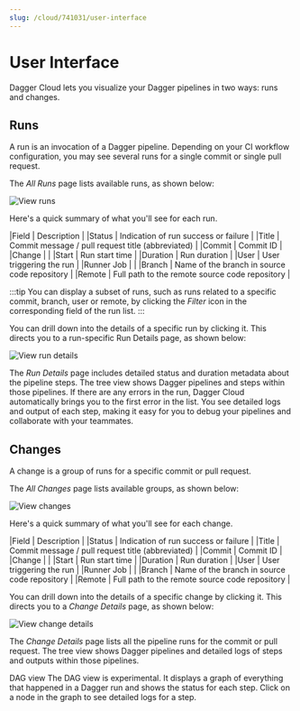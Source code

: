 ```yaml
---
slug: /cloud/741031/user-interface
---
```


# User Interface

Dagger Cloud lets you visualize your Dagger pipelines in two ways: runs and changes.

## Runs

A run is an invocation of a Dagger pipeline. Depending on your CI workflow configuration, you may see several runs for a single commit or single pull request.

The *All Runs* page lists available runs, as shown below:

![View runs]()

Here's a quick summary of what you'll see for each run.

|Field |	Description |
|Status	| Indication of run success or failure |
|Title | Commit message / pull request title (abbreviated) |
|Commit | Commit ID |
|Change | |
|Start | Run start time |
|Duration | Run duration |
|User | User triggering the run |
|Runner Job | |
|Branch	| Name of the branch in source code repository |
|Remote	| Full path to the remote source code repository |

:::tip
You can display a subset of runs, such as runs related to a specific commit, branch, user or remote, by clicking the *Filter* icon in the corresponding field of the run list.
:::

You can drill down into the details of a specific run by clicking it. This directs you to a run-specific Run Details page, as shown below:

![View run details]()

The *Run Details* page includes detailed status and duration metadata about the pipeline steps. The tree view shows Dagger pipelines and steps within those pipelines. If there are any errors in the run, Dagger Cloud automatically brings you to the first error in the list. You see detailed logs and output of each step, making it easy for you to debug your pipelines and collaborate with your teammates.

## Changes

A change is a group of runs for a specific commit or pull request.

The *All Changes* page lists available groups, as shown below:

![View changes]()

Here's a quick summary of what you'll see for each change.

|Field |	Description |
|Status	| Indication of run success or failure |
|Title | Commit message / pull request title (abbreviated) |
|Commit | Commit ID |
|Change | |
|Start | Run start time |
|Duration | Run duration |
|User | User triggering the run |
|Runner Job | |
|Branch	| Name of the branch in source code repository |
|Remote	| Full path to the remote source code repository |

You can drill down into the details of a specific change by clicking it. This directs you to a *Change Details* page, as shown below:

![View change details]()

The *Change Details* page lists all the pipeline runs for the commit or pull request. The tree view shows Dagger pipelines and detailed logs of steps and outputs within those pipelines.

DAG view
The DAG view is experimental. It displays a graph of everything that happened in a Dagger run and shows the status for each step. Click on a node in the graph to see detailed logs for a step.

